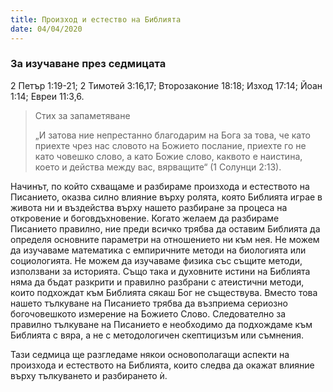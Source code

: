 ```yaml
---
title: Произход и естество на Библията
date: 04/04/2020
---
```


### За изучаване през седмицата
2 Петър 1:19-21; 2 Тимотей 3:16,17; Второзаконие 18:18; Изход 17:14; Йоан 1:14; Евреи 11:3,6.

> <p>Стих за запаметяване</p>
> „И затова ние непрестанно благодарим на Бога за това, че като приехте чрез нас словото на Божието послание, приехте го не като човешко слово, а като Божие слово, каквото е наистина, което и действа между вас, вярващите“ (1 Солунци 2:13).

Начинът, по който схващаме и разбираме произхода и естеството на Писанието, оказва силно влияние върху ролята, която Библията играе в живота ни и въздейства върху нашето разбиране за процеса на откровение и боговдъхновение. Когато желаем да разбираме Писанието правилно, ние преди всичко трябва да оставим Библията да определя основните параметри на отношението ни към нея. Не можем да изучаваме математика с емпиричните методи на биологията или социологията. Не можем да изучаваме физика със същите методи, използвани за историята. Също така и духовните истини на Библията няма да бъдат разкрити и правилно разбрани с атеистични методи, които подхождат към Библията сякаш Бог не съществува. Вместо това нашето тълкуване на Писанието трябва да възприема сериозно богочовешкото измерение на Божието Слово. Следователно за правилно тълкуване на Писанието е необходимо да подхождаме към Библията с вяра, а не с методологичен скептицизъм или съмнения.

Тази седмица ще разгледаме някои основополагащи аспекти на произхода и естеството на Библията, които следва да окажат влияние върху тълкуването и разбирането ѝ.